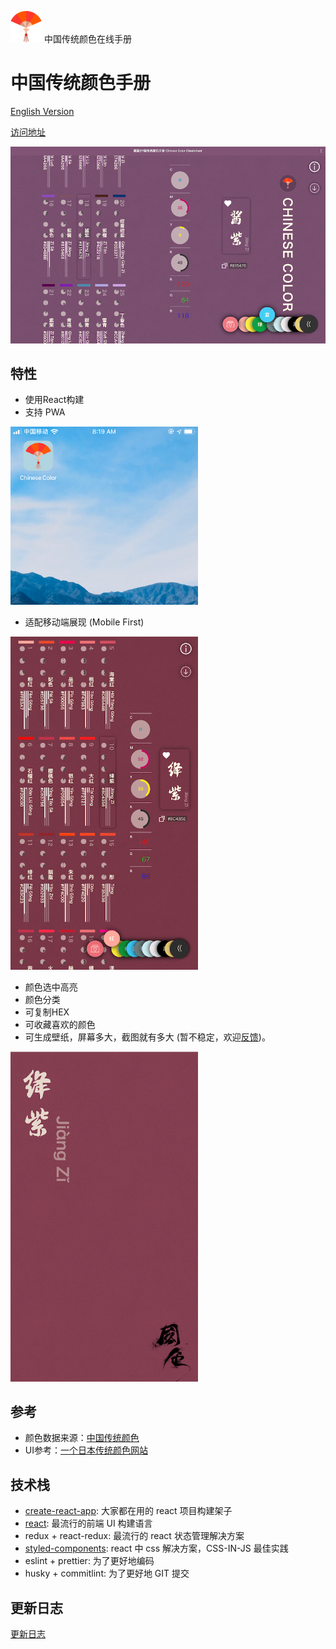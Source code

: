 <img src="demo/logo.png" alt="Logo" width="50"> 中国传统颜色在线手册 

# 中国传统颜色手册

[English Version](README.md)

[访问地址](https://works.yangerxiao.com/chinese-colors/)

<img src="demo/pc.png" alt="PC UI" width="600">

## 特性

- 使用React构建
- 支持 PWA

<img src="demo/pwa.jpg" alt="PWA Logo" width="300">

- 适配移动端展现 (Mobile First)

<img src="demo/m.png" alt="Mobile UI" width="300">

- 颜色选中高亮
- 颜色分类
- 可复制HEX
- 可收藏喜欢的颜色
- 可生成壁纸，屏幕多大，截图就有多大 (暂不稳定，欢迎[反馈](https://github.com/zerosoul/chinese-colors/issues))。

<img src="demo/screenshot.png" alt="screen shot" width="300">

## 参考

- 颜色数据来源：[中国传统颜色](http://blog.sina.com.cn/s/blog_5c3b139d0101deia.html)
- UI参考：[一个日本传统颜色网站](http://nipponcolors.com/)


## 技术栈

- [create-react-app](https://github.com/facebook/create-react-app): 大家都在用的 react 项目构建架子
- [react](https://reactjs.org): 最流行的前端 UI 构建语言
- redux + react-redux: 最流行的 react 状态管理解决方案
- [styled-components](https://styled-components.com): react 中 css 解决方案，CSS-IN-JS 最佳实践
- eslint + prettier: 为了更好地编码
- husky + commitlint: 为了更好地 GIT 提交

## 更新日志

[更新日志](CHANGELOG.md)
